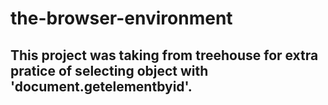 # the-browser-environment

<h2>This project was taking from treehouse for extra pratice of selecting object with 'document.getelementbyid'.</h2>